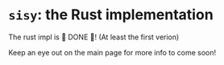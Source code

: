 # `sisy`: the Rust implementation

The rust impl is 🎉 DONE 🎉! (At least the first verion)

Keep an eye out on the main page for more info to come soon!
